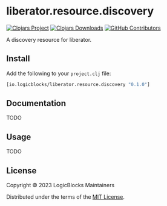 # liberator.resource.discovery

[![Clojars Project](https://img.shields.io/clojars/v/io.logicblocks/liberator.resource.discovery.svg)](https://clojars.org/io.logicblocks/liberator.resource.discovery)
[![Clojars Downloads](https://img.shields.io/clojars/dt/io.logicblocks/liberator.resource.discovery.svg)](https://clojars.org/io.logicblocks/liberator.resource.discovery)
[![GitHub Contributors](https://img.shields.io/github/contributors-anon/logicblocks/liberator.resource.discovery.svg)](https://github.com/logicblocks/liberator.resource.discovery/graphs/contributors)

A discovery resource for liberator.

## Install

Add the following to your `project.clj` file:

```clj
[io.logicblocks/liberator.resource.discovery "0.1.0"]
```

## Documentation

TODO

## Usage

TODO

## License

Copyright &copy; 2023 LogicBlocks Maintainers

Distributed under the terms of the 
[MIT License](http://opensource.org/licenses/MIT).
